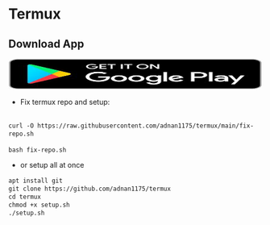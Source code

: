 # Termux 
  
 ## Download App 
   <a href="https://play.google.com/store/apps/details?id=com.termux"><img src="https://raw.githubusercontent.com/adnan1175/termux/main/543398a9017644e99ea1d8d13fcb7788.jpeg" alt="Termux App" width="900" height="60"></a> 
   <br>
- Fix termux repo and setup:
 ```

curl -O https://raw.githubusercontent.com/adnan1175/termux/main/fix-repo.sh

bash fix-repo.sh
 ```

- or  setup all at once 
 ```
 apt install git 
 git clone https://github.com/adnan1175/termux
 cd termux 
 chmod +x setup.sh
 ./setup.sh
 ```
